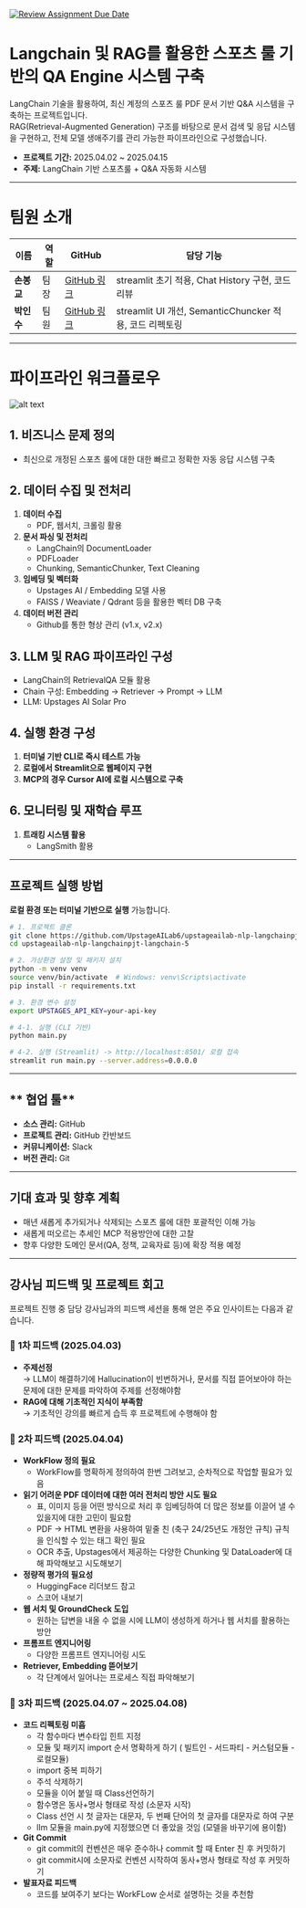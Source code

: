 [![Review Assignment Due Date](https://classroom.github.com/assets/deadline-readme-button-22041afd0340ce965d47ae6ef1cefeee28c7c493a6346c4f15d667ab976d596c.svg)](https://classroom.github.com/a/5BS4k7bR)
# **Langchain 및 RAG를 활용한 스포츠 룰 기반의 QA Engine 시스템 구축**

LangChain 기술을 활용하여, 최신 계정의 스포츠 룰 PDF 문서 기반 Q&A 시스템을 구축하는 프로젝트입니다.  
RAG(Retrieval-Augmented Generation) 구조를 바탕으로 문서 검색 및 응답 시스템을 구현하고, 전체 모델 생애주기를 관리 가능한 파이프라인으로 구성했습니다.

- **프로젝트 기간:** 2025.04.02 ~ 2025.04.15  
- **주제:** LangChain 기반 스포츠룰  + Q&A 자동화 시스템  

---

# **팀원 소개**

| 이름      | 역할             | GitHub                | 담당 기능                                         |
|-----------|------------------|------------------------|--------------------------------------------------|
| **손봉교** | 팀장  | [GitHub 링크](#https://github.com/imsonn94)       | streamlit 초기 적용, Chat History 구현, 코드 리뷰 |
| **박인수** | 팀원 | [GitHub 링크](#https://github.com/insu97)       | streamlit UI 개선, SemanticChuncker 적용, 코드 리펙토링 |


---

# **파이프라인 워크플로우**
![alt text](image.png)

## **1. 비즈니스 문제 정의**
- 최신으로 개정된 스포츠 룰에 대한 대한 빠르고 정확한 자동 응답 시스템 구축

## **2. 데이터 수집 및 전처리**
1. **데이터 수집**
   - PDF, 웹서치, 크롤링 활용
2. **문서 파싱 및 전처리**
   - LangChain의 DocumentLoader
   - PDFLoader
   - Chunking, SemanticChunker, Text Cleaning
3. **임베딩 및 벡터화**
   - Upstages AI / Embedding 모델 사용
   - FAISS / Weaviate / Qdrant 등을 활용한 벡터 DB 구축
4. **데이터 버전 관리**
   - Github를 통한 형상 관리 (v1.x, v2.x)

## **3. LLM 및 RAG 파이프라인 구성**
- LangChain의 RetrievalQA 모듈 활용
- Chain 구성: Embedding → Retriever → Prompt → LLM
- LLM: Upstages AI Solar Pro

## **4. 실행 환경 구성**
1. **터미널 기반 CLI로 즉시 테스트 가능**
2. **로컬에서 Streamlit으로 웹페이지 구현**
3. **MCP의 경우 Cursor AI에 로컬 시스템으로 구축**

## **6. 모니터링 및 재학습 루프**
1. **트래킹 시스템 활용**
   - LangSmith 활용

---

## **프로젝트 실행 방법**

**로컬 환경 또는 터미널 기반으로 실행** 가능합니다.

```bash
# 1. 프로젝트 클론
git clone https://github.com/UpstageAILab6/upstageailab-nlp-langchainpjt-langchain-5.git
cd upstageailab-nlp-langchainpjt-langchain-5

# 2. 가상환경 설정 및 패키지 설치
python -m venv venv
source venv/bin/activate  # Windows: venv\Scripts\activate
pip install -r requirements.txt

# 3. 환경 변수 설정
export UPSTAGES_API_KEY=your-api-key

# 4-1. 실행 (CLI 기반)
python main.py

# 4-2. 실행 (Streamlit) -> http://localhost:8501/ 로컬 접속
streamlit run main.py --server.address=0.0.0.0

```

---

## ** 협업 툴**

- **소스 관리:** GitHub
- **프로젝트 관리:** GitHub 칸반보드
- **커뮤니케이션:** Slack
- **버전 관리:** Git

---

## **기대 효과 및 향후 계획**
- 매년 새롭게 추가되거나 삭제되는 스포츠 룰에 대한 포괄적인 이해 가능
- 새롭게 떠오르는 추세인 MCP 적용방안에 대한 고찰
- 향후 다양한 도메인 문서(QA, 정책, 교육자료 등)에 확장 적용 예정

---
## **강사님 피드백 및 프로젝트 회고**

프로젝트 진행 중 담당 강사님과의 피드백 세션을 통해 얻은 주요 인사이트는 다음과 같습니다.

### 📌 **1차 피드백 (2025.04.03)**
- **주제선정**  
  → LLM이 해결하기에 Hallucination이 빈번하거나, 문서를 직접 뜯어보아야 하는 문제에 대한 문제를 파악하여 주제를 선정해야함
- **RAG에 대해 기초적인 지식이 부족함**  
  → 기초적인 강의를 빠르게 습득 후 프로젝트에 수행해야 함

### 📌 **2차 피드백 (2025.04.04)**
- **WorkFlow 정의 필요**  
  - WorkFlow를 명확하게 정의하여 한번 그려보고, 순차적으로 작업할 필요가 있음
- **읽기 어려운 PDF 데이터에 대한 여러 전처리 방안 시도 필요**  
  - 표, 이미지 등을 어떤 방식으로 처리 후 임베딩하여 더 많은 정보를 이끌어 낼 수 있을지에 대한 고민이 필요함
  - PDF -> HTML 변환을 사용하여 밑줄 친 (축구 24/25년도 개정안 규칙) 규칙을 인식할 수 있는 태그 확인 필요
  - OCR 추출, Upstages에서 제공하는 다양한 Chunking 및 DataLoader에 대해 파악해보고 시도해보기
- **정량적 평가의 필요성**
  - HuggingFace 리더보드 참고
  - 스코어 내보기
- **웹 서치 및 GroundCheck 도입**
  - 원하는 답변을 내올 수 없을 시에 LLM이 생성하게 하거나 웹 서치를 활용하는 방안
- **프롬프트 엔지니어링**
  - 다양한 프롬프트 엔지니어링 시도
- **Retriever, Embedding 뜯어보기**
  - 각 단계에서 일어나는 프로세스 직접 파악해보기 

### 📌 **3차 피드백 (2025.04.07 ~ 2025.04.08)**
- **코드 리펙토링 미흡**
  - 각 함수마다 변수타입 힌트 지정
  - 모듈 및 패키지 import 순서 명확하게 하기 ( 빌트인 - 서드파티 - 커스텀모듈 - 로컬모듈)
  - import 중복 피하기
  - 주석 삭제하기
  - 모듈을 이어 붙일 때 Class선언하기
  - 함수명은 동사+명사 형태로 작성 (소문자 시작)
  - Class 선언 시 첫 글자는 대문자, 두 번째 단어의 첫 글자를 대문자로 하여 구분
  - llm 모듈을 main.py에 지정했으면 더 좋았을 것임 (모델을 바꾸기에 용이함)
- **Git Commit**   
  - git commit의 컨벤션은 매우 준수하나 commit 할 때 Enter 친 후 커밋하기
  - git commit시에 소문자로 컨벤션 시작하여 동사+명사 형태로 작성 후 커밋하기
- **발표자료 피드백**  
  - 코드를 보여주기 보다는 WorkFLow 순서로 설명하는 것을 추천함

